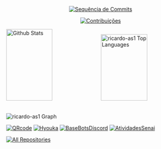 <!--<h2 align="center">
  Bem-vindo ao meu perfil!
  <img src="https://media.giphy.com/media/hvRJCLFzcasrR4ia7z/giphy.gif" width="28">
</h2>


<p align="center">
  <a href="https://github.com/ricardo"><img src="https://readme-typing-svg.herokuapp.com/?lines=Self%20Taught%20Programmer;Front%20End%20Developer;1.5%2B%20years%20of%20coding%20experience;Always%20learning%20new%20things&center=true&width=380&height=45"></a>
</p>

<a href="https://komarev.com/ghpvc/?username=ricardo-as1">
  <img align="right" src="https://komarev.com/ghpvc/?username=ricardo-as1&label=Visitors&color=0e75b6&style=flat" alt="Profile visitor" />
</a>

[![wakatime](https://wakatime.com/badge/user/487bcb6c-fc3b-48c0-8059-213a8dfb048c/project/27d4051b-3f6a-4eac-be5f-6f763db6f9b1.svg)](https://wakatime.com/badge/user/487bcb6c-fc3b-48c0-8059-213a8dfb048c/project/27d4051b-3f6a-4eac-be5f-6f763db6f9b1)

<h1 align="center">
        <samp>&gt; Ricardo
                <b><a target="_blank" href="https://ricardo-qrcode.web.app">Dev</a></b>
        </samp>
</h3>


<h3 align="center"> 
  <samp>
    「 Eu sou um Developer Back-End Javascript, <b>Brasil</b> 」
    <br>
    📧 Contato: albinoricardosena@gmail.com<br/>
    <br>
    <br>
  </samp>
</h3>

<p align="center">
 <a href="https://ricardo-qrcode.web.app" target="blank">
  <img src="https://img.shields.io/badge/Website-DC143C?style=for-the-badge&logo=medium&logoColor=white" alt="ricardo-as1" />
 </a>
</p>

 # 👀 Formações
 
<p>
 - &emsp; Eletricista de Manutenção Eletroeletronica - Senai *Em andamento*<br/>
 - &emsp; Programação em Python(60h) - Senai *Em andamento* <br/>
 - &emsp; Excel - SENAI  <br/>
 - &emsp; Ética na IA - SENAI  <br/>
 - &emsp; Segurança do trabalho - SENAI<br/>
 - &emsp; Por dentro da Segurança Cibernética - SENAI  <br/>
 - &emsp; Desvendando a Descarbonização - SENAI  <br/>
 - &emsp; FluêncIA - Fundamentos da Inteligência Artificial - SENAI<br/>
 - &emsp; Ciclos de Retorno para Economia Circular - SENAI<br/>
 - &emsp; Acelerando a Transição para a Economia Circular - SENAI<br/>
</p>

## ⛏️ Tecnologias utilizadas

![Javascript](https://img.shields.io/badge/Javascript-F0DB4F?style=for-the-badge&labelColor=black&logo=javascript&logoColor=F0DB4F)
![Nodejs](https://img.shields.io/badge/Nodejs-3C873A?style=for-the-badge&labelColor=black&logo=node.js&logoColor=3C873A)
![Express.js](https://img.shields.io/badge/Express.js-000000?style=for-the-badge&logo=express&logoColor=white)
![MongoDB](https://img.shields.io/badge/MongoDB-4EA94B?style=for-the-badge&logo=mongodb&logoColor=white)
![HTML](https://img.shields.io/badge/HTML5-E34F26?style=for-the-badge&logo=html5&logoColor=white)
![CSS3](https://img.shields.io/badge/CSS3-1572B6?style=for-the-badge&logo=css3&logoColor=white)
![Tailwind](https://img.shields.io/badge/Tailwind_CSS-092749?style=for-the-badge&logo=tailwindcss&logoColor=06B6D4&labelColor=000000)
![VSCode](https://img.shields.io/badge/Visual_Studio-0078d7?style=for-the-badge&logo=visual%20studio&logoColor=white)
![Git](https://img.shields.io/badge/Git-F05032?style=for-the-badge&logo=git&logoColor=white)
<br/>-->

<p align="center">
  <a href="https://github.com/ricardo-as1">
    <img src="https://github-readme-streak-stats.herokuapp.com/?user=ricardo-as1&theme=radical&border=7F3FBF&background=0D1117" alt="Sequência de Commits"/>
  </a>
</p>

<p align="center">
  <a href="https://github.com/ricardo-as1">
    <img src="https://github-profile-summary-cards.vercel.app/api/cards/profile-details?username=ricardo-as1&theme=radical" alt="Contribuições"/>
  </a>
</p>

<a> 
    <a href="https://github.com/ricardo-as1">
      <img 
        alt="Github Stats" 
        src="https://denvercoder1-github-readme-stats.vercel.app/api?username=ricardo-as1&show_icons=true&count_private=true&theme=react&border_color=7F3FBF&bg_color=0D1117&title_color=F85D7F&icon_color=F8D866" 
        height="192px" 
        width="49.5%"/></a>
  <a 
    href="https://github.com/ricardo-as1">
    <img 
      alt="ricardo-as1 Top Languages" 
      src="https://denvercoder1-github-readme-stats.vercel.app/api/top-langs/?username=ricardo-as1&langs_count=8&layout=compact&theme=react&border_color=7F3FBF&bg_color=0D1117&title_color=F85D7F&icon_color=F8D866" 
      height="178px" 
      width="49.5%"/>
    </a>
  <br/>
</a>

<br>

![ricardo-as1 Graph](https://github-readme-activity-graph.vercel.app/graph?username=ricardo-as1&custom_title=GitHub%20Activity%20Graph&bg_color=0D1117&color=7F3FBF&line=7F3FBF&point=7F3FBF&area_color=FFFFFF&title_color=FFFFFF&area=true)

[![QRcode](https://github-readme-stats.vercel.app/api/pin/?username=ricardo-as1&repo=QRcode&border_color=7F3FBF&bg_color=0D1117&title_color=C9D1D9&text_color=8B949E&icon_color=7F3FBF)](https://github.com/ricardo-as1/QRcode)
[![Hyouka](https://github-readme-stats.vercel.app/api/pin/?username=ricardo-as1&repo=Hyouka&border_color=7F3FBF&bg_color=0D1117&title_color=C9D1D9&text_color=8B949E&icon_color=7F3FBF)](https://github.com/ricardo-as1/Hyouka.git)
[![BaseBotsDiscord](https://github-readme-stats.vercel.app/api/pin/?username=ricardo-as1&repo=BaseBotsDiscordJS&border_color=7F3FBF&bg_color=0D1117&title_color=C9D1D9&text_color=8B949E&icon_color=7F3FBF)](https://github.com/ricardo-as1/BaseBotsDiscordJS)
[![AtividadesSenai](https://github-readme-stats.vercel.app/api/pin/?username=ricardo-as1&repo=atividades-senai&border_color=7F3FBF&bg_color=0D1117&title_color=C9D1D9&text_color=8B949E&icon_color=7F3FBF)](https://github.com/ricardo-as1/Atividades-senai)

<p align="left">
  <a href="https://github.com/ricardo-as1?tab=repositories" target="_blank"><img alt="All Repositories" title="All Repositories" src="https://img.shields.io/badge/-All%20Repos-2962FF?style=for-the-badge&logo=koding&logoColor=white"/></a>
</p>
